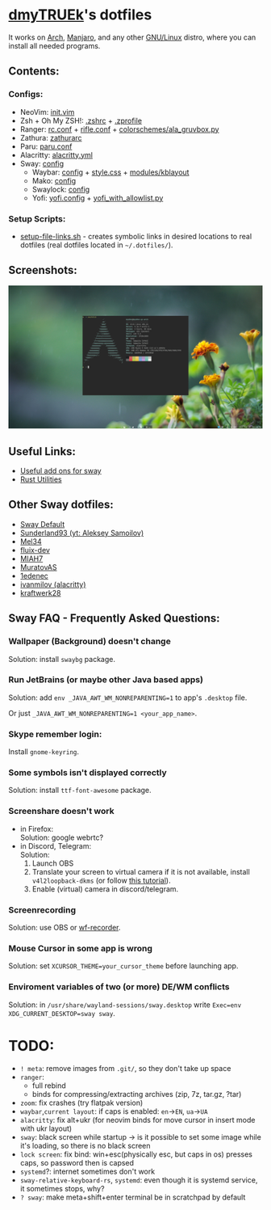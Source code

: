 # [dmyTRUEk](https://github.com/dmyTRUEk)'s dotfiles

It works on [Arch](https://archlinux.org/), [Manjaro](https://manjaro.org/),
and any other [GNU/Linux](https://www.getgnulinux.org/) distro,
where you can install all needed programs.



## Contents:
### Configs:
- NeoVim: [init.vim](https://github.com/dmyTRUEk/dotfiles/blob/main/nvim/init.vim)
- Zsh + Oh My ZSH!: [.zshrc](https://github.com/dmyTRUEk/dotfiles/blob/main/.zshrc)
  \+ [.zprofile](https://github.com/dmyTRUEk/dotfiles/blob/main/.zprofile)
- Ranger: [rc.conf](https://github.com/dmyTRUEk/dotfiles/blob/main/ranger/rc.conf)
  \+ [rifle.conf](https://github.com/dmyTRUEk/dotfiles/blob/main/ranger/rifle.conf)
  \+ [colorschemes/ala_gruvbox.py](https://github.com/dmyTRUEk/dotfiles/blob/main/ranger/colorschemes/ala_gruvbox.py)
- Zathura: [zathurarc](https://github.com/dmyTRUEk/dotfiles/blob/main/zathura/zathurarc)
- Paru: [paru.conf](https://github.com/dmyTRUEk/dotfiles/blob/main/paru/paru.conf)
- Alacritty: [alacritty.yml](https://github.com/dmyTRUEk/dotfiles/blob/main/alacritty/alacritty.yml)
- Sway: [config](https://github.com/dmyTRUEk/dotfiles/blob/main/sway/config)
  - Waybar: [config](https://github.com/dmyTRUEk/dotfiles/blob/main/waybar/config)
    \+ [style.css](https://github.com/dmyTRUEk/dotfiles/blob/main/waybar/style.css)
    \+ [modules/kblayout](https://github.com/dmyTRUEk/dotfiles/blob/main/waybar/modules/kblayout)
  - Mako: [config](https://github.com/dmyTRUEk/dotfiles/blob/main/mako/config)
  - Swaylock: [config](https://github.com/dmyTRUEk/dotfiles/blob/main/swaylock/config)
  - Yofi: [yofi.config](https://github.com/dmyTRUEk/dotfiles/blob/main/yofi/yofi.config)
    \+ [yofi_with_allowlist.py](https://github.com/dmyTRUEk/dotfiles/blob/main/yofi/yofi_with_allowlist.py)

### Setup Scripts:
- [setup-file-links.sh](https://github.com/dmyTRUEk/dotfiles/blob/main/setup-file-links.sh)
  \- creates symbolic links in desired locations to real dotfiles
  (real dotfiles located in `~/.dotfiles/`).



## Screenshots:
![Screenshot](https://raw.githubusercontent.com/dmyTRUEk/images/4819213f17725e363e88c1b2e4111f07589d4909/screenshot_sway_1.png)



## Useful Links:
- [Useful add ons for sway](https://github.com/swaywm/sway/wiki/Useful-add-ons-for-sway)
- [Rust Utilities](https://rustutils.com)



## Other Sway dotfiles:
- [Sway Default](https://github.com/swaywm/sway/blob/master/config.in)
- [Sunderland93 (yt: Aleksey Samoilov)](https://github.com/Sunderland93/dotfiles-sway)
- [Mel34](https://gist.github.com/Mel34/ab9b6d562f9181ed8bbdc7c76022b85b)
- [fluix-dev](https://github.com/fluix-dev/dotfiles)
- [MIAH7](https://github.com/MIAH7/dotfiles)
- [MuratovAS](https://github.com/MuratovAS/dotfiles)
- [1edenec](https://github.com/1edenec/ledosway)
- [ivanmilov (alacritty)](https://github.com/ivanmilov/dots_work_ttt/blob/master/home_dir/.config/alacritty/alacritty.yml)
- [kraftwerk28](https://github.com/kraftwerk28/dotfiles)



## Sway FAQ - Frequently Asked Questions:

### Wallpaper (Background) doesn't change
Solution: install `swaybg` package.

### Run JetBrains (or maybe other Java based apps)
Solution: add `env _JAVA_AWT_WM_NONREPARENTING=1` to app's `.desktop` file.

Or just `_JAVA_AWT_WM_NONREPARENTING=1 <your_app_name>`.

### Skype remember login:
Install `gnome-keyring`.

### Some symbols isn't displayed correctly
Solution: install `ttf-font-awesome` package.

### Screenshare doesn't work
- in Firefox:  
  Solution: google webrtc?
- in Discord, Telegram:  
  Solution:
  1. Launch OBS
  2. Translate your screen to virtual camera
    if it is not available, install `v4l2loopback-dkms`
    (or follow [this tutorial](https://github.com/hw0lff/screen-share-sway#Install-the-v4l2loopback-kernel-module)).
  3. Enable (virtual) camera in discord/telegram.

### Screenrecording
Solution: use OBS or [wf-recorder](https://github.com/ammen99/wf-recorder).

### Mouse Cursor in some app is wrong
Solution: set `XCURSOR_THEME=your_cursor_theme` before launching app.

### Enviroment variables of two (or more) DE/WM conflicts
Solution: in `/usr/share/wayland-sessions/sway.desktop` write `Exec=env XDG_CURRENT_DESKTOP=sway sway`.



# TODO:
- `! meta`: remove images from `.git/`, so they don't take up space
- `ranger`:
  - full rebind
  - binds for compressing/extracting archives (zip, 7z, tar.gz, ?tar)
- `zoom`: fix crashes (try flatpak version)
- `waybar`,`current layout`: if caps is enabled: `en`->`EN`, `ua`->`UA`
- `alacritty`: fix alt+ukr (for neovim binds for move cursor in insert mode with ukr layout)
- `sway`: black screen while startup -> is it possible to set some image while it's loading, so there is no black screen
- `lock screen`: fix bind: win+esc(physically esc, but caps in os) presses caps, so password then is capsed
- `systemd`?: internet sometimes don't work
- `sway-relative-keyboard-rs`, `systemd`: even though it is systemd service, it sometimes stops, why?
- `? sway`: make meta+shift+enter terminal be in scratchpad by default

